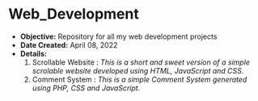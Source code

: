 # Web_Development
<ul>
  <li> <b>Objective:</b> Repository for all my web development projects <br>
  <li> <b>Date Created:</b> April 08, 2022<br>
  <li> <b>Details:</b><br>
  <ol>
    <li> Scrollable Website : <i>This is a short and sweet version of a simple scrolable website developed using HTML, JavaScript and CSS.</i>
    <li> Comment System : <i>This is a simple Comment System generated using PHP, CSS and JavaScript.</i>
  </ol>
</ul>
